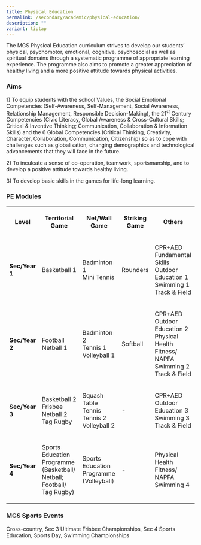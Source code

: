 ```yaml
---
title: Physical Education
permalink: /secondary/academic/physical-education/
description: ""
variant: tiptap
---
```

<p>The MGS Physical Education curriculum strives to develop our students’
physical, psychomotor, emotional, cognitive, psychosocial as well as spiritual
domains through a systematic programme of appropriate learning experience.
The programme also aims to promote a greater appreciation of healthy living
and a more positive attitude towards physical activities.</p>
<h3>Aims</h3>
<p>1) To equip students with the school Values, the Social Emotional Competencies
(Self-Awareness, Self-Management, Social Awareness, Relationship Management,
Responsible Decision-Making), the 21<sup>st</sup> Century Competencies (Civic
Literacy, Global Awareness &amp; Cross-Cultural Skills; Critical &amp;
Inventive Thinking; Communication, Collaboration &amp; Information Skills)
and the 6 Global Competencies (Critical Thinking, Creativity, Character,
Collaboration, Communication, Citizenship) so as to cope with challenges
such as globalisation, changing demographics and technological advancements
that they will face in the future.</p>
<p>2) To inculcate a sense of co-operation, teamwork, sportsmanship, and
to develop a positive attitude towards healthy living.</p>
<p>3) To develop basic skills in the games for life-long learning.</p>
<h3>PE Modules</h3>
<table>
<tbody>
<tr>
<th rowspan="1" colspan="1">
<p>Level</p>
</th>
<th rowspan="1" colspan="1">
<p>Territorial Game</p>
</th>
<th rowspan="1" colspan="1">
<p>Net/Wall Game</p>
</th>
<th rowspan="1" colspan="1">
<p>Striking Game</p>
</th>
<th rowspan="1" colspan="1">
<p>Others</p>
</th>
</tr>
<tr>
<td rowspan="1" colspan="1">
<p><strong>Sec/Year 1</strong>
</p>
</td>
<td rowspan="1" colspan="1">
<p>Basketball 1</p>
</td>
<td rowspan="1" colspan="1">
<p>Badminton 1
<br>Mini Tennis</p>
</td>
<td rowspan="1" colspan="1">
<p>Rounders</p>
</td>
<td rowspan="1" colspan="1">
<p>CPR+AED
<br>Fundamental Skills
<br>Outdoor Education 1
<br>Swimming 1
<br>Track &amp; Field</p>
</td>
</tr>
<tr>
<td rowspan="1" colspan="1">
<p><strong>Sec/Year 2</strong>
</p>
</td>
<td rowspan="1" colspan="1">
<p>Football
<br>Netball 1</p>
</td>
<td rowspan="1" colspan="1">
<p>Badminton 2
<br>Tennis 1
<br>Volleyball 1</p>
</td>
<td rowspan="1" colspan="1">
<p>Softball</p>
</td>
<td rowspan="1" colspan="1">
<p>CPR+AED
<br>Outdoor Education 2
<br>Physical Health Fitness/ NAPFA Swimming 2
<br>Track &amp; Field</p>
</td>
</tr>
<tr>
<td rowspan="1" colspan="1">
<p><strong>Sec/Year 3</strong>
</p>
</td>
<td rowspan="1" colspan="1">
<p>Basketball 2
<br>Frisbee
<br>Netball 2
<br>Tag Rugby</p>
</td>
<td rowspan="1" colspan="1">
<p>Squash
<br>Table Tennis
<br>Tennis 2
<br>Volleyball 2</p>
</td>
<td rowspan="1" colspan="1">
<p>-</p>
</td>
<td rowspan="1" colspan="1">
<p>CPR+AED
<br>Outdoor Education 3
<br>Swimming 3
<br>Track &amp; Field</p>
</td>
</tr>
<tr>
<td rowspan="1" colspan="1">
<p><strong>Sec/Year 4</strong>
</p>
</td>
<td rowspan="1" colspan="1">
<p>Sports Education Programme (Basketball/ Netball; Football/ Tag Rugby)</p>
</td>
<td rowspan="1" colspan="1">
<p>Sports Education Programme (Volleyball)</p>
</td>
<td rowspan="1" colspan="1">
<p>-</p>
</td>
<td rowspan="1" colspan="1">
<p>Physical Health Fitness/ NAPFA
<br>Swimming 4</p>
</td>
</tr>
</tbody>
</table>
<h3>MGS Sports Events</h3>
<p>Cross-country, Sec 3 Ultimate Frisbee Championships, Sec 4 Sports Education,
Sports Day, Swimming Championships</p>